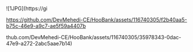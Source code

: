 
![1JPG](https://gi

https://github.com/DevMehedi-CE/HooBank/assets/116740305/f2b40aa5-b75c-46e9-a9c7-ae5f59a4407b

thub.com/DevMehedi-CE/HooBank/assets/116740305/35978343-0dac-47e9-a272-2abc5aae7b14)
